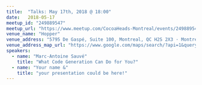 ```yaml
---
title:  "Talks: May 17th, 2018 @ 18:00"
date:   2018-05-17
meetup_id: "249889547"
meetup_url: "https://www.meetup.com/CocoaHeads-Montreal/events/249889547/"
venue_name: "Hopper"
venue_address: "5795 De Gaspé, Suite 100, Montreal, QC H2S 2X3 · Montréal, QC"
venue_address_map_url: "https://www.google.com/maps/search/?api=1&query=5795+De+Gaspé%2C+Suite+100%2C+Montreal%2C+QC+H2S+2X3%2C+Montréal%2C+QC%2C+ca"
speakers:
  - name: "Marc-Antoine Sauvé"
    title: "What Code Generation Can Do for You?"
  - name: "Your name &"
    title: "your presentation could be here!"
---
```

